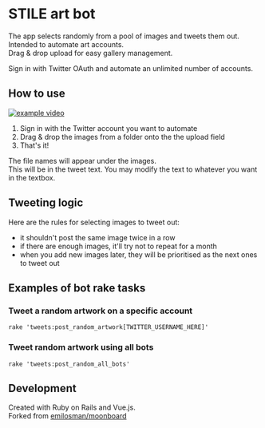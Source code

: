 # STILE art bot
The app selects randomly from a pool of images and tweets them out.  
Intended to automate art accounts.  
Drag & drop upload for easy gallery management.

Sign in with Twitter OAuth and automate an unlimited number of accounts.

## How to use
[![example video](https://img.youtube.com/vi/aSjfVGTu1LQ/0.jpg)](https://www.youtube.com/watch?v=aSjfVGTu1LQ)  

1. Sign in with the Twitter account you want to automate
2. Drag & drop the images from a folder onto the the upload field
3. That's it!

The file names will appear under the images.  
This will be in the tweet text. You may modify the text to whatever you want in the textbox.

## Tweeting logic
Here are the rules for selecting images to tweet out:
- it shouldn't post the same image twice in a row
- if there are enough images, it'll try not to repeat for a month
- when you add new images later, they will be prioritised as the next ones to tweet out

## Examples of bot rake tasks

### Tweet a random artwork on a specific account
`rake 'tweets:post_random_artwork[TWITTER_USERNAME_HERE]'`

### Tweet random artwork using all bots
`rake 'tweets:post_random_all_bots'`

## Development
Created with Ruby on Rails and Vue.js.  
Forked from [emilosman/moonboard](https://github.com/emilosman/moonboard)
